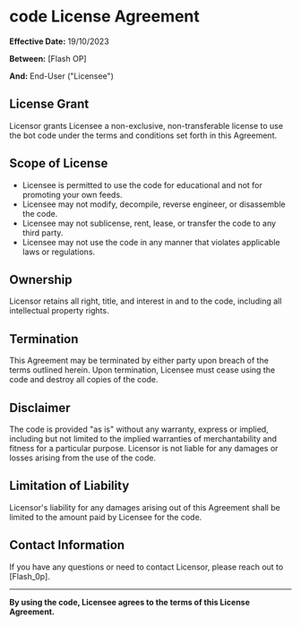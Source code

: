 
# code License Agreement

**Effective Date:** 19/10/2023

**Between:**
[Flash OP]

**And:**
End-User ("Licensee")

## License Grant

Licensor grants Licensee a non-exclusive, non-transferable license to use the bot code under the terms and conditions set forth in this Agreement.

## Scope of License

- Licensee is permitted to use the code for educational and not for promoting your own feeds.
- Licensee may not modify, decompile, reverse engineer, or disassemble the code.
- Licensee may not sublicense, rent, lease, or transfer the code to any third party.
- Licensee may not use the code in any manner that violates applicable laws or regulations.

## Ownership

Licensor retains all right, title, and interest in and to the code, including all intellectual property rights.

## Termination

This Agreement may be terminated by either party upon breach of the terms outlined herein. Upon termination, Licensee must cease using the code and destroy all copies of the code.

## Disclaimer

The code is provided "as is" without any warranty, express or implied, including but not limited to the implied warranties of merchantability and fitness for a particular purpose. Licensor is not liable for any damages or losses arising from the use of the code.

## Limitation of Liability

Licensor's liability for any damages arising out of this Agreement shall be limited to the amount paid by Licensee for the code.


## Contact Information

If you have any questions or need to contact Licensor, please reach out to [Flash_0p].

---

**By using the code, Licensee agrees to the terms of this License Agreement.**
